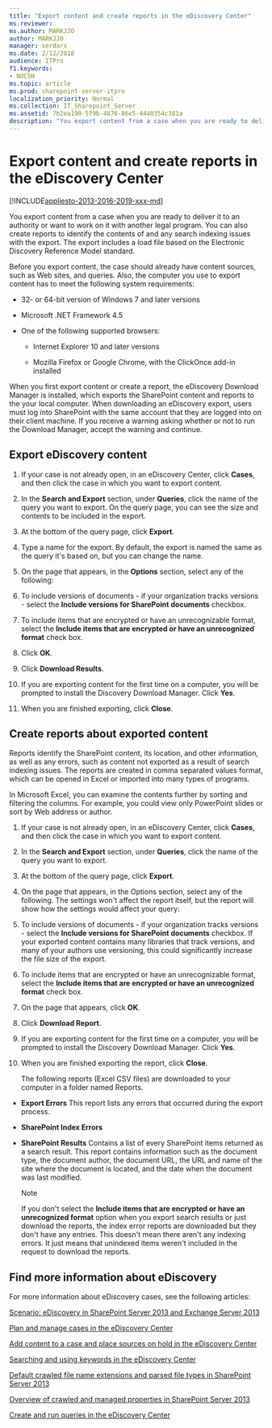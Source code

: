 ```yaml
---
title: "Export content and create reports in the eDiscovery Center"
ms.reviewer: 
ms.author: MARKJJO
author: MARKJJO
manager: serdars
ms.date: 2/12/2018
audience: ITPro
f1.keywords:
- NOCSH
ms.topic: article
ms.prod: sharepoint-server-itpro
localization_priority: Normal
ms.collection: IT_Sharepoint_Server
ms.assetid: 7b2ea190-5f9b-4876-86e5-4440354c381a
description: "You export content from a case when you are ready to deliver it to an authority or want to work on it with another legal program. You can also create reports to identify the contents of and any search indexing issues with the export. The export includes a load file based on the Electronic Discovery Reference Model standard."
---
```


# Export content and create reports in the eDiscovery Center

[!INCLUDE[appliesto-2013-2016-2019-xxx-md](../includes/appliesto-2013-2016-2019-xxx-md.md)]

You export content from a case when you are ready to deliver it to an authority or want to work on it with another legal program. You can also create reports to identify the contents of and any search indexing issues with the export. The export includes a load file based on the Electronic Discovery Reference Model standard.
  
Before you export content, the case should already have content sources, such as Web sites, and queries. Also, the computer you use to export content has to meet the following system requirements:
  
- 32- or 64-bit version of Windows 7 and later versions
    
- Microsoft .NET Framework 4.5
    
- One of the following supported browsers:
    
  - Internet Explorer 10 and later versions
    
  - Mozilla Firefox or Google Chrome, with the ClickOnce add-in installed
    
When you first export content or create a report, the eDiscovery Download Manager is installed, which exports the SharePoint content and reports to the your local computer. When downloading an eDiscovery export, users must log into SharePoint with the same account that they are logged into on their client machine. If you receive a warning asking whether or not to run the Download Manager, accept the warning and continue.
  
## Export eDiscovery content
<a name="__toc331583108"> </a>

1. If your case is not already open, in an eDiscovery Center, click **Cases**, and then click the case in which you want to export content.
    
2. In the **Search and Export** section, under **Queries**, click the name of the query you want to export. On the query page, you can see the size and contents to be included in the export.
    
3. At the bottom of the query page, click **Export**.
    
4. Type a name for the export. By default, the export is named the same as the query it's based on, but you can change the name.
    
5. On the page that appears, in the **Options** section, select any of the following: 
    
6. To include versions of documents - if your organization tracks versions - select the **Include versions for SharePoint documents** checkbox. 
    
7. To include items that are encrypted or have an unrecognizable format, select the **Include items that are encrypted or have an unrecognized format** check box. 
    
8. Click **OK**.
    
9. Click **Download Results**.
    
10. If you are exporting content for the first time on a computer, you will be prompted to install the Discovery Download Manager. Click **Yes**.
    
11. When you are finished exporting, click **Close**.
  
## Create reports about exported content
<a name="__toc331583110"> </a>

Reports identify the SharePoint content, its location, and other information, as well as any errors, such as content not exported as a result of search indexing issues. The reports are created in comma separated values format, which can be opened in Excel or imported into many types of programs.
  
In Microsoft Excel, you can examine the contents further by sorting and filtering the columns. For example, you could view only PowerPoint slides or sort by Web address or author.
  
1. If your case is not already open, in an eDiscovery Center, click **Cases**, and then click the case in which you want to export content.
    
2. In the **Search and Export** section, under **Queries**, click the name of the query you want to export.
    
3. At the bottom of the query page, click **Export**.
    
4. On the page that appears, in the Options section, select any of the following. The settings won't affect the report itself, but the report will show how the settings would affect your query:
    
5. To include versions of documents - if your organization tracks versions - select the **Include versions for SharePoint documents** checkbox. If your exported content contains many libraries that track versions, and many of your authors use versioning, this could significantly increase the file size of the export. 
    
6. To include items that are encrypted or have an unrecognizable format, select the **Include items that are encrypted or have an unrecognized format** check box. 
    
7. On the page that appears, click **OK**.
    
8. Click **Download Report**.
    
9. If you are exporting content for the first time on a computer, you will be prompted to install the Discovery Download Manager. Click **Yes**.
    
10. When you are finished exporting the report, click **Close**.
    
    The following reports (Excel CSV files) are downloaded to your computer in a folder named Reports.
    
  - **Export Errors** This report lists any errors that occurred during the export process. 
    
  - **SharePoint Index Errors**
    
  - **SharePoint Results** Contains a list of every SharePoint items returned as a search result. This report contains information such as the document type, the document author, the document URL, the URL and name of the site where the document is located, and the date when the document was last modified. 
    
    > [!NOTE]
    > If you don't select the **Include items that are encrypted or have an unrecognized format** option when you export search results or just download the reports, the index error reports are downloaded but they don't have any entries. This doesn't mean there aren't any indexing errors. It just means that unindexed items weren't included in the request to download the reports. 
  
## Find more information about eDiscovery
<a name="__toc331583110"> </a>

For more information about eDiscovery cases, see the following articles:
  
[Scenario: eDiscovery in SharePoint Server 2013 and Exchange Server 2013](/sharepoint/)
  
[Plan and manage cases in the eDiscovery Center](/sharepoint/governance/plan-and-manage-cases-in-the-ediscovery-center)
  
[Add content to a case and place sources on hold in the eDiscovery Center](add-content-to-a-case-and-place-sources-on-hold-in-the-ediscovery-center.md)
  
[Searching and using keywords in the eDiscovery Center](searching-and-using-keywords-in-the-ediscovery-center.md)
  
[Default crawled file name extensions and parsed file types in SharePoint Server 2013](/SharePoint/technical-reference/default-crawled-file-name-extensions-and-parsed-file-types)
  
[Overview of crawled and managed properties in SharePoint Server 2013](/SharePoint/technical-reference/crawled-and-managed-properties-overview)
  
[Create and run queries in the eDiscovery Center](create-and-run-queries-in-the-ediscovery-center.md)
  

  

